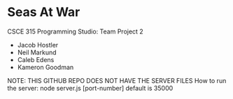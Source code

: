 # Seas At War

CSCE 315 Programming Studio: Team Project 2
* Jacob Hostler
* Neil Markund
* Caleb Edens
* Kameron Goodman

NOTE: THIS GITHUB REPO DOES NOT HAVE THE SERVER FILES
How to run the server: 
node server.js [port-number]
default is 35000
